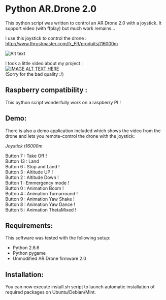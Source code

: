Python AR.Drone 2.0
================

This python script was written to control an AR Drone 2.0 with a joystick. 
It support video (with ffplay) but much work remains...

I use this joystick to control the drone : http://www.thrustmaster.com/fr_FR/produits/t16000m<br>

![Alt text](http://img11.hostingpics.net/pics/792775Joystick.png "My Joystick")

I took a little video about my project : <br>
[![IMAGE ALT TEXT HERE](http://img.youtube.com/vi/fM5P8-8vQnw/0.jpg)](http://www.youtube.com/watch?v=fM5P8-8vQnw)<br>
(Sorry for the bad quality :/)

Raspberry compatibility :
-----

This python script wonderfully work on a raspberry PI !


Demo:
-----

There is also a demo application included which shows the video from the drone
and lets you remote-control the drone with the joystick:

*Joystick t16000m*

Button 7    : Take Off !<br>
Button 13   : Land <br>
Button 6		: Stop and Land ! <br>
Button 3		: Altitude UP ! <br>
Button 2		: Altitude Down ! <br>
Button 1		: Emmergency mode ! <br>
Button 0		: Animation Boom ! <br>
Button 4		: Animation Turnarround ! <br>
Button 9		: Animation Yaw Shake ! <br>
Button 8		: Animation Yaw Dance ! <br>
Button 5		: Animation ThetaMixed ! <br>


Requirements:
-------------

This software was tested with the following setup:

  * Python 2.6.6
  * Python pygame
  * Unmodified AR.Drone firmware 2.0


Installation:
-------------

You can now execute install.sh script to launch automatic installation of required packages on Ubuntu/Debian/Mint.

